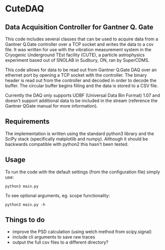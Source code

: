 # CuteDAQ 

## Data Acquisition Controller for Gantner Q. Gate

This code includes several classes that can be used to acquire data from a Gantner Q.Gate controller over a TCP socket and writes the data to a csv file. It was written for use with the vibration measurement system in the Cryogenic Underground TEst facility (CUTE), a particle astrophysics experiment based out of SNOLAB in Sudbury, ON, ran by SuperCDMS.

This code allows for data to be read out from Gantner Q.Gate DAQ over an ethernet port by opening a TCP socket with the controller.
The binary header is read out from the controller and decoded in order to decode the buffer.
The circular buffer begins filling and the data is stored to a CSV file.

Currently the DAQ only supports UDBF (Universal Data Bin Format) 1.07 and doesn't support additional data to be included in the stream (reference the Gantner QGate manual for more information).

## Requirements
The implementation is written using the standard python3 library and the SciPy stack (specifically matplotlib and numpy). 
Although it should be backwards compatible with python2 this hasn't been tested.

## Usage 

To run the code with the default settings (from the configuration file) simply use:
```
python3 main.py
```

To see optional arguments, eg. scope functionality:
```
python3 main.py -h
```

## Things to do

* improve the PSD calculation (using welch method from scipy.signal)
* include cli arguments to save raw traces
* output the full csv files to a different directory? 
